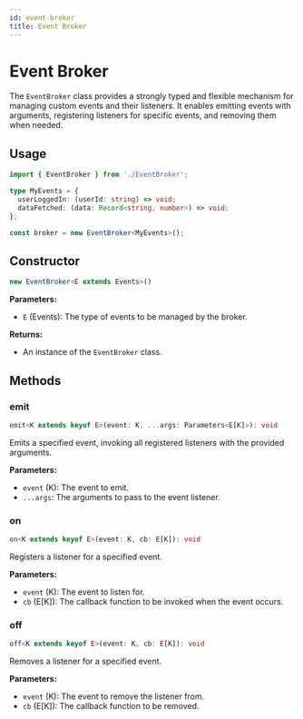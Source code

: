 ```yaml
---
id: event-broker
title: Event Broker
---
```


# Event Broker

The `EventBroker` class provides a strongly typed and flexible mechanism for managing custom events and their listeners. It enables emitting events with arguments, registering listeners for specific events, and removing them when needed.

## Usage

```ts
import { EventBroker } from './EventBroker';

type MyEvents = {
  userLoggedIn: (userId: string) => void;
  dataFetched: (data: Record<string, number>) => void;
};

const broker = new EventBroker<MyEvents>();
```

## Constructor

```ts
new EventBroker<E extends Events>()
```

**Parameters:**

- `E` (Events): The type of events to be managed by the broker.

**Returns:**

- An instance of the `EventBroker` class.

## Methods

### emit

```ts
emit<K extends keyof E>(event: K, ...args: Parameters<E[K]>): void
```

Emits a specified event, invoking all registered listeners with the provided arguments.

**Parameters:**

- `event` (K): The event to emit.
- `...args`: The arguments to pass to the event listener.

### on

```ts
on<K extends keyof E>(event: K, cb: E[K]): void
```

Registers a listener for a specified event.

**Parameters:**

- `event` (K): The event to listen for.
- `cb` (E[K]): The callback function to be invoked when the event occurs.

### off

```ts
off<K extends keyof E>(event: K, cb: E[K]): void
```

Removes a listener for a specified event.

**Parameters:**

- `event` (K): The event to remove the listener from.
- `cb` (E[K]): The callback function to be removed.
